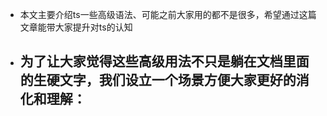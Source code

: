 - 本文主要介绍ts一些高级语法、可能之前大家用的都不是很多，希望通过这篇文章能带大家提升对ts的认知
- 为了让大家觉得这些高级用法不只是躺在文档里面的生硬文字，我们设立一个场景方便大家更好的消化和理解：
	-